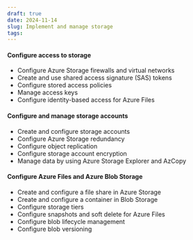 ```yaml
---
draft: true
date: 2024-11-14
slug: Implement and manage storage
tags:
---
```


#### Configure access to storage

- Configure Azure Storage firewalls and virtual networks
- Create and use shared access signature (SAS) tokens
- Configure stored access policies
- Manage access keys
- Configure identity-based access for Azure Files

#### Configure and manage storage accounts

- Create and configure storage accounts
- Configure Azure Storage redundancy
- Configure object replication
- Configure storage account encryption
- Manage data by using Azure Storage Explorer and AzCopy

#### Configure Azure Files and Azure Blob Storage

- Create and configure a file share in Azure Storage
- Create and configure a container in Blob Storage
- Configure storage tiers
- Configure snapshots and soft delete for Azure Files
- Configure blob lifecycle management
- Configure blob versioning